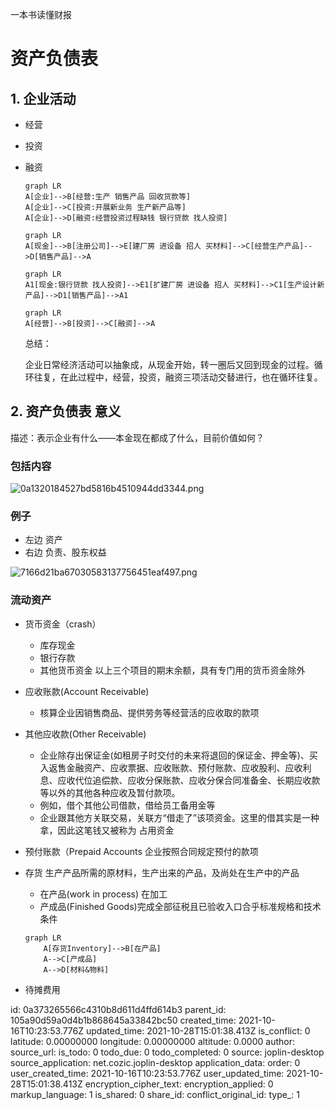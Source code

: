 一本书读懂财报

# 资产负债表

##  1. 企业活动

+ 经营

+ 投资

+ 融资

  ```mermaid
  graph LR
  A[企业]-->B[经营:生产 销售产品 回收货款等]
  A[企业]-->C[投资:开展新业务 生产新产品等]
  A[企业]-->D[融资:经营投资过程缺钱 银行贷款 找人投资]
  ```

  ```mermaid
  graph LR
  A[现金]-->B[注册公司]-->E[建厂房 进设备 招人 买材料]-->C[经营生产产品]-->D[销售产品]-->A
  ```

  ```mermaid
  graph LR
  A1[现金:银行贷款 找人投资]-->E1[扩建厂房 进设备 招人 买材料]-->C1[生产设计新产品]-->D1[销售产品]-->A1
  ```

  ```mermaid
  graph LR
  A[经营]-->B[投资]-->C[融资]-->A
  ```

  总结：

  企业日常经济活动可以抽象成，从现金开始，转一圈后又回到现金的过程。循环往复，在此过程中，经营，投资，融资三项活动交替进行，也在循环往复。

##  2. 资产负债表 意义

描述：表示企业有什么——本金现在都成了什么，目前价值如何？

### 包括内容
![0a1320184527bd5816b4510944dd3344.png](:/f87748ee6fc84189bc59b00035a7af39)
### 例子
+ 左边 资产
+ 右边 负责、股东权益

![7166d21ba67030583137756451eaf497.png](:/d0e467a50d3f4f9984560580a12691d2)

### 流动资产

+ 货币资金（crash）

  - 库存现金
  - 银行存款
  - 其他货币资金
  以上三个项目的期末余额，具有专门用的货币资金除外
  
 + 应收账款(Account Receivable) 
 
	-  核算企业因销售商品、提供劳务等经营活的应收取的款项    
	
+ 其他应收款(Other Receivable) 
		
	-   企业除存出保证金(如租房子时交付的未来将退回的保证金、押金等)、买入返售金融资产、应收票据、应收账款、预付账款、应收股利、应收利息、应收代位追偿款、应收分保账款、应收分保合同准备金、长期应收款等以外的其他各种应收及暂付款项。
	-   例如，借个其他公司借款，借给员工备用金等
	-   企业跟其他方关联交易，关联方“借走了”该项资金。这里的借其实是一种拿，因此这笔钱又被称为 占用资金
	
+ 预付账款（Prepaid Accounts 企业按照合同规定预付的款项
+ 存货 生产产品所需的原材料，生产出来的产品，及尚处在生产中的产品
	- 在产品(work in process) 在加工
	- 产成品(Finished Goods)完成全部征税且已验收入口合乎标准规格和技术条件
	
	```mermaid
	graph LR
		A[存货Inventory]-->B[在产品]
		A-->C[产成品]
		A-->D[材料&物料]
	```
	 
+ 待摊费用
	
	 




id: 0a373265566c4310b8d611d4ffd614b3
parent_id: 105a90d59a0d4b1b868645a33842bc50
created_time: 2021-10-16T10:23:53.776Z
updated_time: 2021-10-28T15:01:38.413Z
is_conflict: 0
latitude: 0.00000000
longitude: 0.00000000
altitude: 0.0000
author: 
source_url: 
is_todo: 0
todo_due: 0
todo_completed: 0
source: joplin-desktop
source_application: net.cozic.joplin-desktop
application_data: 
order: 0
user_created_time: 2021-10-16T10:23:53.776Z
user_updated_time: 2021-10-28T15:01:38.413Z
encryption_cipher_text: 
encryption_applied: 0
markup_language: 1
is_shared: 0
share_id: 
conflict_original_id: 
type_: 1